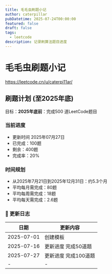 ```yaml
---
title: 毛毛虫刷题小记
author: caterpillar
pubDatetime: 2025-07-24T00:00:00
featured: false
draft: false
tags:
  - leetcode
description: 记录刷算法题目进度
---
```



# 毛毛虫刷题小记

https://leetcode.cn/u/caterpi11ar/

## 刷题计划 (至2025年底)

目标：**2025年底前**：完成500 道LeetCode题目

### 当前进度
- 更新时间 2025年07月27日
- 已完成：100题
- 剩余：400题
- 完成率：20%

### 时间规划
- 从2025年7月21日到2025年12月31日：约5.3个月
- 平均每月需完成：80题
- 平均每周需完成：18题
- 平均每天需完成：2.6题

### 📅 更新日志

| 日期       | 更新内容            |
| ---------- | ------------------- |
| 2025-07-01 | 创建模板            |
| 2025-07-16 | 更新进度 完成50道题 |
| 2025-07-27 | 更新进度 完成100道题 |
| -          | -                   |

